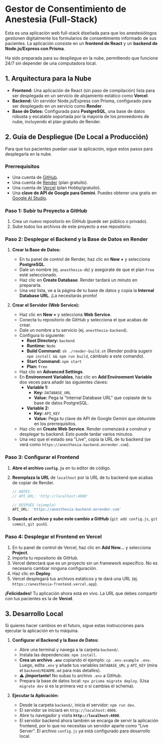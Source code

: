 # Gestor de Consentimiento de Anestesia (Full-Stack)

Esta es una aplicación web full-stack diseñada para que los anestesiólogos gestionen digitalmente los formularios de consentimiento informado de sus pacientes. La aplicación consiste en un **frontend de React** y un **backend de Node.js/Express con Prisma**.

Ha sido preparada para su despliegue en la nube, permitiendo que funcione 24/7 sin depender de una computadora local.

## 1. Arquitectura para la Nube

- **Frontend:** Una aplicación de React (sin paso de compilación) lista para ser desplegada en un servicio de alojamiento estático como **Vercel**.
- **Backend:** Un servidor Node.js/Express con Prisma, configurado para ser desplegado en un servicio como **Render**.
- **Base de Datos:** Configurada para **PostgreSQL**, una base de datos robusta y escalable soportada por la mayoría de los proveedores de nube, incluyendo el plan gratuito de Render.

## 2. Guía de Despliegue (De Local a Producción)

Para que tus pacientes puedan usar la aplicación, sigue estos pasos para desplegarla en la nube.

### Prerrequisitos
- Una cuenta de [GitHub](https://github.com/).
- Una cuenta de [Render](https://render.com/) (plan gratuito).
- Una cuenta de [Vercel](https://vercel.com/) (plan Hobby/gratuito).
- Una **clave de API de Google para Gemini**. Puedes obtener una gratis en [Google AI Studio](https://aistudio.google.com/app/apikey).

### Paso 1: Subir tu Proyecto a GitHub

1.  Crea un nuevo repositorio en GitHub (puede ser público o privado).
2.  Sube todos los archivos de este proyecto a ese repositorio.

### Paso 2: Desplegar el Backend y la Base de Datos en Render

1.  **Crear la Base de Datos:**
    - En tu panel de control de Render, haz clic en **New +** y selecciona **PostgreSQL**.
    - Dale un nombre (ej. `anesthesia-db`) y asegúrate de que el plan `Free` esté seleccionado.
    - Haz clic en **Create Database**. Render tardará un minuto en prepararla.
    - Una vez lista, ve a la página de tu base de datos y copia la **Internal Database URL**. ¡La necesitarás pronto!

2.  **Crear el Servidor (Web Service):**
    - Haz clic en **New +** y selecciona **Web Service**.
    - Conecta tu repositorio de GitHub y selecciona el que acabas de crear.
    - Dale un nombre a tu servicio (ej. `anesthesia-backend`).
    - Configura lo siguiente:
        - **Root Directory:** `backend`
        - **Runtime:** `Node`
        - **Build Command:** `sh ./render-build.sh` (Render podría sugerir `npm install && npm run build`, cámbialo a este comando).
        - **Start Command:** `npm start`
        - **Plan:** `Free`
    - Haz clic en **Advanced Settings**.
    - En **Environment Variables**, haz clic en **Add Environment Variable** dos veces para añadir las siguientes claves:
        - **Variable 1:**
            - **Key:** `DATABASE_URL`
            - **Value:** Pega la "Internal Database URL" que copiaste de tu base de datos PostgreSQL.
        - **Variable 2:**
            - **Key:** `API_KEY`
            - **Value:** Pega tu clave de API de Google Gemini que obtuviste en los prerrequisitos.
    - Haz clic en **Create Web Service**. Render comenzará a construir y desplegar tu backend. Esto puede tardar varios minutos.
    - Una vez que el estado sea "Live", copia la URL de tu backend (se verá como `https://anesthesia-backend.onrender.com`).

### Paso 3: Configurar el Frontend

1.  **Abre el archivo `config.js`** en tu editor de código.
2.  **Reemplaza la URL** de `localhost` por la URL de tu backend que acabas de copiar de Render.

    ```javascript
    // ANTES
    // API_URL: 'http://localhost:4000'

    // DESPUÉS (ejemplo)
    API_URL: 'https://anesthesia-backend.onrender.com'
    ```
3.  **Guarda el archivo y sube este cambio a GitHub** (`git add config.js`, `git commit`, `git push`).

### Paso 4: Desplegar el Frontend en Vercel

1.  En tu panel de control de Vercel, haz clic en **Add New...** y selecciona **Project**.
2.  Importa tu repositorio de GitHub.
3.  Vercel detectará que es un proyecto sin un framework específico. No es necesario cambiar ninguna configuración.
4.  Haz clic en **Deploy**.
5.  Vercel desplegará tus archivos estáticos y te dará una URL (ej. `https://anesthesia-frontend.vercel.app`).

**¡Felicidades!** Tu aplicación ahora está en vivo. La URL que debes compartir con tus pacientes es la de **Vercel**.

## 3. Desarrollo Local

Si quieres hacer cambios en el futuro, sigue estas instrucciones para ejecutar la aplicación en tu máquina.

1.  **Configurar el Backend y la Base de Datos:**
    - Abre una terminal y navega a la carpeta `backend/`.
    - Instala las dependencias: `npm install`.
    - **Crea un archivo `.env`** copiando el ejemplo: `cp .env.example .env`. Luego, edita `.env` y añade tus variables `DATABASE_URL` y `API_KEY` (mira el `backend/README.md` para más detalles).
    - **⚠️ ¡Importante!** No subas tu archivo `.env` a GitHub.
    - Prepara la base de datos local: `npx prisma migrate deploy`. (Usa `migrate dev` si es la primera vez o si cambias el schema).

2.  **Ejecutar la Aplicación:**
    - Desde la carpeta `backend/`, inicia el servidor: `npm run dev`.
    - El servidor se iniciará en `http://localhost:4000`.
    - Abre tu navegador y visita **`http://localhost:4000`**.
    - El servidor backend ahora también se encarga de servir la aplicación frontend, por lo que no necesitas un servidor aparte como "Live Server". El archivo `config.js` ya está configurado para desarrollo local.

